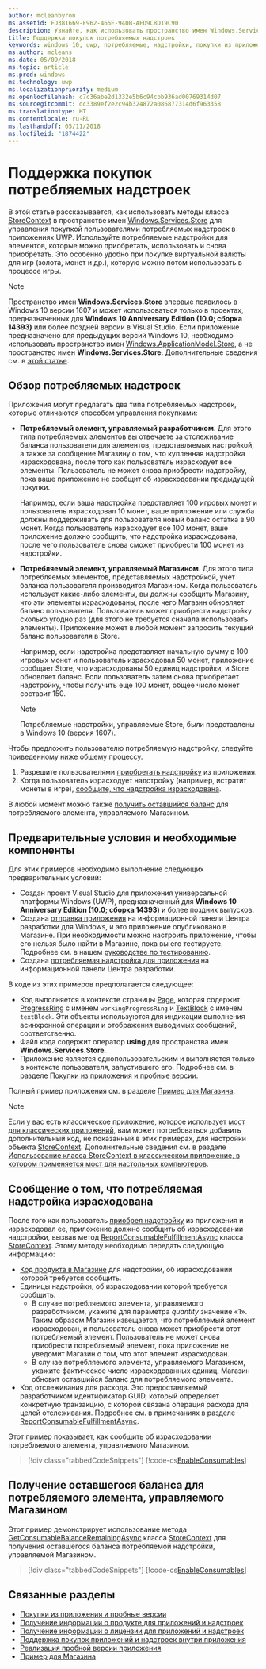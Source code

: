 ```yaml
---
author: mcleanbyron
ms.assetid: FD381669-F962-465E-940B-AED9C8D19C90
description: Узнайте, как использовать пространство имен Windows.Services.Store для работы с потребляемыми надстройками.
title: Поддержка покупок потребляемых надстроек
keywords: windows 10, uwp, потребляемые, надстройки, покупки из приложения, IAP, Windows.Services.Store
ms.author: mcleans
ms.date: 05/09/2018
ms.topic: article
ms.prod: windows
ms.technology: uwp
ms.localizationpriority: medium
ms.openlocfilehash: c7c36abe2d1332e5b6c94cbb936ad00769314d07
ms.sourcegitcommit: dc3389ef2e2c94b324872a086877314d6f963358
ms.translationtype: HT
ms.contentlocale: ru-RU
ms.lasthandoff: 05/11/2018
ms.locfileid: "1874422"
---
```

# <a name="enable-consumable-add-on-purchases"></a>Поддержка покупок потребляемых надстроек

В этой статье рассказывается, как использовать методы класса [StoreContext](https://msdn.microsoft.com/library/windows/apps/windows.services.store.storecontext.aspx) в пространстве имен [Windows.Services.Store](https://msdn.microsoft.com/library/windows/apps/windows.services.store.aspx) для управления покупкой пользователями потребляемых надстроек в приложениях UWP. Используйте потребляемые надстройки для элементов, которые можно приобретать, использовать и снова приобретать. Это особенно удобно при покупке виртуальной валюты для игр (золота, монет и др.), которую можно потом использовать в процессе игры.

> [!NOTE]
> Пространство имен **Windows.Services.Store** впервые появилось в Windows 10 версии 1607 и может использоваться только в проектах, предназначенных для **Windows 10 Anniversary Edition (10.0; сборка 14393)** или более поздней версии в Visual Studio. Если приложение предназначено для предыдущих версий Windows 10, необходимо использовать пространство имен [Windows.ApplicationModel.Store](https://msdn.microsoft.com/library/windows/apps/windows.applicationmodel.store.aspx), а не пространство имен **Windows.Services.Store**. Дополнительные сведения см. в [этой статье](enable-consumable-in-app-product-purchases.md).

## <a name="overview-of-consumable-add-ons"></a>Обзор потребляемых надстроек

Приложения могут предлагать два типа потребляемых надстроек, которые отличаются способом управления покупками:

* **Потребляемый элемент, управляемый разработчиком**. Для этого типа потребляемых элементов вы отвечаете за отслеживание баланса пользователя для элементов, представляемых настройкой, а также за сообщение Магазину о том, что купленная надстройка израсходована, после того как пользователь израсходует все элементы. Пользователь не может снова приобрести надстройку, пока ваше приложение не сообщит об израсходовании предыдущей покупки.

  Например, если ваша надстройка представляет 100 игровых монет и пользователь израсходовал 10 монет, ваше приложение или служба должны поддерживать для пользователя новый баланс остатка в 90 монет. Когда пользователь израсходует все 100 монет, ваше приложение должно сообщить, что надстройка израсходована, после чего пользователь снова сможет приобрести 100 монет из надстройки.

* **Потребляемый элемент, управляемый Магазином**. Для этого типа потребляемых элементов, представляемых надстройкой, учет баланса пользователя производится Магазином. Когда пользователь использует какие-либо элементы, вы должны сообщить Магазину, что эти элементы израсходованы, после чего Магазин обновляет баланс пользователя. Пользователь может приобрести надстройку сколько угодно раз (для этого не требуется сначала использовать элементы). Приложение может в любой момент запросить текущий баланс пользователя в Store.

  Например, если надстройка представляет начальную сумму в 100 игровых монет и пользователь израсходовал 50 монет, приложение сообщает Store, что израсходованы 50 единиц надстройки, и Store обновляет баланс. Если пользователь затем снова приобретает надстройку, чтобы получить еще 100 монет, общее число монет составит 150.
    > [!NOTE]
    > Потребляемые надстройки, управляемые Store, были представлены в Windows 10 (версия 1607).

Чтобы предложить пользователю потребляемую надстройку, следуйте приведенному ниже общему процессу.

1. Разрешите пользователями [приобретать надстройку](enable-in-app-purchases-of-apps-and-add-ons.md) из приложения.
3. Когда пользователь израсходует надстройку (например, истратит монеты в игре), [сообщите, что надстройка израсходована](enable-consumable-add-on-purchases.md#report_fulfilled).

В любой момент можно также [получить оставшийся баланс](enable-consumable-add-on-purchases.md#get_balance) для потребляемого элемента, управляемого Магазином.

## <a name="prerequisites"></a>Предварительные условия и необходимые компоненты

Для этих примеров необходимо выполнение следующих предварительных условий:
* Создан проект Visual Studio для приложения универсальной платформы Windows (UWP), предназначенный для **Windows 10 Anniversary Edition (10.0; сборка 14393)** и более поздних выпусков.
* Создана [отправка приложения](https://msdn.microsoft.com/windows/uwp/publish/app-submissions) на информационной панели Центра разработки для Windows, и это приложение опубликовано в Магазине. При необходимости можно настроить приложение, чтобы его нельзя было найти в Магазине, пока вы его тестируете. Подробнее см. в нашем [руководстве по тестированию](in-app-purchases-and-trials.md#testing).
* Создана [потребляемая надстройка для приложения](../publish/add-on-submissions.md) на информационной панели Центра разработки.

В коде из этих примеров предполагается следующее:
* Код выполняется в контексте страницы [Page](https://msdn.microsoft.com/library/windows/apps/windows.ui.xaml.controls.page.aspx), которая содержит [ProgressRing](https://msdn.microsoft.com/library/windows/apps/windows.ui.xaml.controls.progressring.aspx) с именем ```workingProgressRing``` и [TextBlock](https://msdn.microsoft.com/library/windows/apps/windows.ui.xaml.controls.textblock.aspx) с именем ```textBlock```. Эти объекты используются для индикации выполнения асинхронной операции и отображения выводимых сообщений, соответственно.
* Файл кода содержит оператор **using** для пространства имен **Windows.Services.Store**.
* Приложение является однопользовательским и выполняется только в контексте пользователя, запустившего его. Подробнее см. в разделе [Покупки из приложения и пробные версии](in-app-purchases-and-trials.md#api_intro).

Полный пример приложения см. в разделе [Пример для Магазина](https://github.com/Microsoft/Windows-universal-samples/tree/master/Samples/Store).

> [!NOTE]
> Если у вас есть классическое приложение, которое использует [мост для классических приложений](https://developer.microsoft.com/windows/bridges/desktop), вам может потребоваться добавить дополнительный код, не показанный в этих примерах, для настройки объекта [StoreContext](https://msdn.microsoft.com/library/windows/apps/windows.services.store.storecontext.aspx). Дополнительные сведения см. в разделе [Использование класса StoreContext в классическом приложение, в котором применяется мост для настольных компьютеров](in-app-purchases-and-trials.md#desktop).

<span id="report_fulfilled" />

## <a name="report-a-consumable-add-on-as-fulfilled"></a>Сообщение о том, что потребляемая надстройка израсходована

После того как пользователь [приобрел надстройку](enable-in-app-purchases-of-apps-and-add-ons.md) из приложения и израсходовал ее, приложение должно сообщить об израсходовании надстройки, вызвав метод [ReportConsumableFulfillmentAsync](https://docs.microsoft.com/uwp/api/windows.services.store.storecontext.reportconsumablefulfillmentasync) класса [StoreContext](https://msdn.microsoft.com/library/windows/apps/windows.services.store.storecontext.aspx). Этому методу необходимо передать следующую информацию:

* [Код продукта в Магазине](in-app-purchases-and-trials.md#store-ids) для надстройки, об израсходовании которой требуется сообщить.
* Единицы надстройки, об израсходовании которой требуется сообщить.
  * В случае потребляемого элемента, управляемого разработчиком, укажите для параметра *quantity* значение «1». Таким образом Магазин извещается, что потребляемый элемент израсходован, и пользователь снова может приобрести этот потребляемый элемент. Пользователь не может снова приобрести потребляемый элемент, пока приложение не уведомит Магазин о том, что этот элемент израсходован.
  * В случае потребляемого элемента, управляемого Магазином, укажите фактическое число израсходованных единиц. Магазин обновит оставшийся баланс для потребляемого элемента.
* Код отслеживания для расхода. Это предоставляемый разработчиком идентификатор GUID, который определяет конкретную транзакцию, с которой связана операция расхода для целей отслеживания. Подробнее см. в примечаниях в разделе [ReportConsumableFulfillmentAsync](https://docs.microsoft.com/uwp/api/windows.services.store.storecontext.reportconsumablefulfillmentasync).

Этот пример показывает, как сообщить об израсходовании потребляемого элемента, управляемого Магазином.

> [!div class="tabbedCodeSnippets"]
[!code-cs[EnableConsumables](./code/InAppPurchasesAndLicenses_RS1/cs/ConsumeAddOnPage.xaml.cs#ConsumeAddOn)]

<span id="get_balance" />

## <a name="get-the-remaining-balance-for-a-store-managed-consumable"></a>Получение оставшегося баланса для потребляемого элемента, управляемого Магазином

Этот пример демонстрирует использование метода [GetConsumableBalanceRemainingAsync](https://docs.microsoft.com/uwp/api/windows.services.store.storecontext.getconsumablebalanceremainingasync) класса [StoreContext](https://msdn.microsoft.com/library/windows/apps/windows.services.store.storecontext.aspx) для получения оставшегося баланса потребляемой надстройки, управляемой Магазином.

> [!div class="tabbedCodeSnippets"]
[!code-cs[EnableConsumables](./code/InAppPurchasesAndLicenses_RS1/cs/GetRemainingAddOnBalancePage.xaml.cs#GetRemainingAddOnBalance)]

## <a name="related-topics"></a>Связанные разделы

* [Покупки из приложения и пробные версии](in-app-purchases-and-trials.md)
* [Получение информации о продукте для приложений и надстроек](get-product-info-for-apps-and-add-ons.md)
* [Получение информации о лицензии для приложений и надстроек](get-license-info-for-apps-and-add-ons.md)
* [Поддержка покупок приложений и надстроек внутри приложения](enable-in-app-purchases-of-apps-and-add-ons.md)
* [Реализация пробной версии приложения](implement-a-trial-version-of-your-app.md)
* [Пример для Магазина](https://github.com/Microsoft/Windows-universal-samples/tree/master/Samples/Store)
